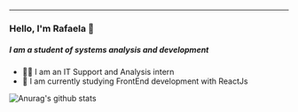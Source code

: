 <hr>

### Hello, I'm Rafaela :vulcan_salute:

#####  I am a student of systems analysis and development
- :woman_technologist: I am an IT Support and Analysis intern
- :seedling: I am currently studying FrontEnd development with ReactJs


![Anurag's github stats](https://github-readme-stats.vercel.app/api?username=RafaelaMicaela&count_private=true&show_icons=true&theme=buefy)

